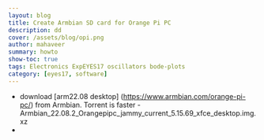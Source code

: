 ```yaml
---
layout: blog
title: Create Armbian SD card for Orange Pi PC 
description: dd
cover: /assets/blog/opi.png
author: mahaveer
summary: howto
show-toc: true
tags: Electronics ExpEYES17 oscillators bode-plots
category: [eyes17, software]
---
```




+ download [arm22.08  desktop] (https://www.armbian.com/orange-pi-pc/) from Armbian. Torrent is faster -Armbian_22.08.2_Orangepipc_jammy_current_5.15.69_xfce_desktop.img.xz
+ 
